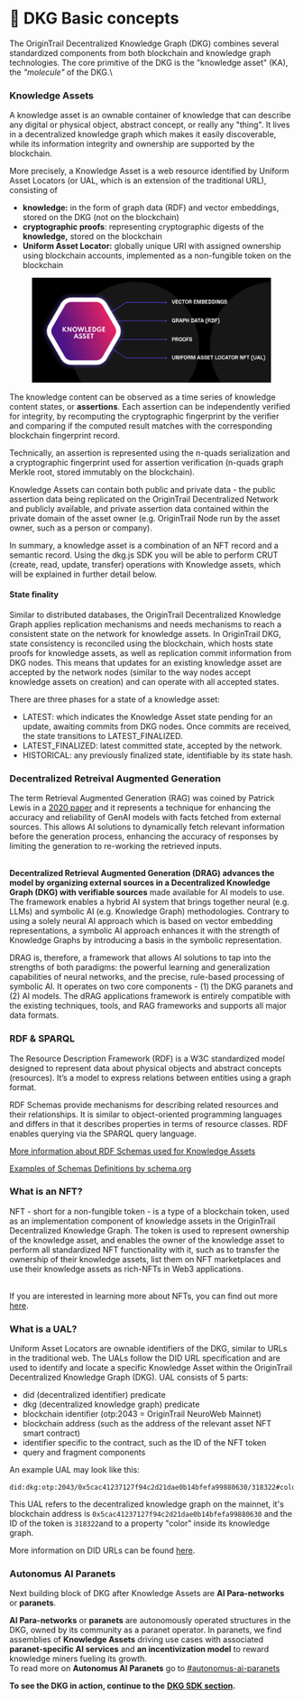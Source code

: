 # 🔌 DKG Basic concepts

The OriginTrail Decentralized Knowledge Graph (DKG) combines several standardized components from both blockchain and knowledge graph technologies. The core primitive of the DKG is the "knowledge asset" (KA), the _"molecule"_ of the DKG.\


### Knowledge Assets

A knowledge asset is an ownable container of knowledge that can describe any digital or physical object, abstract concept, or really any "thing". It lives in a decentralized knowledge graph which makes it easily discoverable, while its information integrity and ownership are supported by the blockchain.

More precisely, a Knowledge Asset is a web resource identified by Uniform Asset Locators (or UAL, which is an extension of the traditional URL), consisting of

* **knowledge:** in the form of graph data (RDF) and vector embeddings, stored on the DKG (not on the blockchain)
* **cryptographic proofs**:  representing cryptographic digests of the **knowledge,** stored on the blockchain
* **Uniform Asset Locator:** globally unique URI with assigned ownership using blockchain accounts, implemented as a non-fungible token on the blockchain

<figure><img src="../.gitbook/assets/Screenshot 2024-06-13 at 22.59.48.png" alt=""><figcaption></figcaption></figure>

The knowledge content can be observed as a time series of knowledge content states, or **assertions**.  Each assertion can be independently verified for integrity, by recomputing the cryptographic fingerprint by the verifier and comparing if the computed result matches with the corresponding blockchain fingerprint record.

Technically, an assertion is represented using the n-quads serialization and a cryptographic fingerprint used for assertion verification (n-quads graph Merkle root, stored immutably on the blockchain).

Knowledge Assets can contain both public and private data - the public assertion data being replicated on the OriginTrail Decentralized Network and publicly available, and private assertion data contained within the private domain of the asset owner (e.g. OriginTrail Node run by the asset owner, such as a person or company).

In summary, a knowledge asset is a combination of an NFT record and a semantic record. Using the dkg.js SDK you will be able to perform CRUT (create, read, update, transfer) operations with Knowledge assets, which will be explained in further detail below.

#### State finality

Similar to distributed databases, the OriginTrail Decentralized Knowledge Graph applies replication mechanisms and needs mechanisms to reach a consistent state on the network for knowledge assets. In OriginTrail DKG, state consistency is reconciled using the blockchain, which hosts state proofs for knowledge assets, as well as replication commit information from DKG nodes. This means that updates for an existing knowledge asset are accepted by the network nodes (similar to the way nodes accept knowledge assets on creation) and can operate with all accepted states.

There are three phases for a state of a knowledge asset:

* LATEST: which indicates the Knowledge Asset state pending for an update, awaiting commits from DKG nodes. Once commits are received, the state transitions to LATEST\_FINALIZED.
* LATEST\_FINALIZED: latest committed state, accepted by the network.
* HISTORICAL: any previously finalized state, identifiable by its state hash.

### Decentralized Retreival Augmented Generation

The term Retrieval Augmented Generation (RAG) was coined by Patrick Lewis in a [2020 paper](https://arxiv.org/pdf/2005.11401.pdf) and it represents a technique for enhancing the accuracy and reliability of GenAI models with facts fetched from external sources. This allows AI solutions to dynamically fetch relevant information before the generation process, enhancing the accuracy of responses by limiting the generation to re-working the retrieved inputs.&#x20;

\
**Decentralized Retrieval Augmented Generation (DRAG) advances the model by organizing external sources in a Decentralized Knowledge Graph (DKG) with verifiable sources** made available for AI models to use. The framework enables a hybrid AI system that brings together neural (e.g. LLMs) and symbolic AI (e.g. Knowledge Graph) methodologies. Contrary to using a solely neural AI approach which is based on vector embedding representations, a symbolic AI approach enhances it with the strength of Knowledge Graphs by introducing a basis in the symbolic representation.

DRAG is, therefore, a framework that allows AI solutions to tap into the strengths of both paradigms: the powerful learning and generalization capabilities of neural networks, and the precise, rule-based processing of symbolic AI. It operates on two core components - (1) the DKG paranets and (2) AI models. The dRAG applications framework is entirely compatible with the existing techniques, tools, and RAG frameworks and supports all major data formats.&#x20;



### RDF & SPARQL

The Resource Description Framework (RDF) is a W3C standardized model designed to represent data about physical objects and abstract concepts (resources). It’s a model to express relations between entities using a graph format.

RDF Schemas provide mechanisms for describing related resources and their relationships. It is similar to object-oriented programming languages and differs in that it describes properties in terms of resource classes. RDF enables querying via the SPARQL query language.

[More information about RDF Schemas used for Knowledge Assets](broken-reference)

[Examples of Schemas Definitions by schema.org](https://schema.org/docs/schemas.html)

### What is an NFT?

NFT - short for a non-fungible token - is a type of a blockchain token, used as an implementation component of knowledge assets in the OriginTrail Decentralized Knowledge Graph. The token is used to represent ownership of the knowledge asset, and enables the owner of the knowledge asset to perform all standardized NFT functionality with it, such as to transfer the ownership of their knowledge assets, list them on NFT marketplaces and use their knowledge assets as rich-NFTs in Web3 applications.

\
If you are interested in learning more about NFTs, you can find out more [here](https://en.wikipedia.org/wiki/Non-fungible\_token).

### What is a UAL?

Uniform Asset Locators are ownable identifiers of the DKG, similar to URLs in the traditional web. The UALs follow the DID URL specification and are used to identify and locate a specific Knowledge Asset within the OriginTrail Decentralized Knowledge Graph (DKG). UAL consists of 5 parts:

* did (decentralized identifier) predicate
* dkg (decentralized knowledge graph) predicate
* blockchain identifier (otp:2043 = OriginTrail NeuroWeb Mainnet)
* blockchain address (such as the address of the relevant asset NFT smart contract)
* identifier specific to the contract, such as the ID of the NFT token
* query and fragment components

An example UAL may look like this:

```
did:dkg:otp:2043/0x5cac41237127f94c2d21dae0b14bfefa99880630/318322#color
```

This UAL refers to the decentralized knowledge graph on the mainnet, it's blockchain address is `0x5cac41237127f94c2d21dae0b14bfefa99880630` and the ID of the token is `318322`and to a property "color" inside its knowledge graph.

More information on DID URLs can be found [here](https://www.w3.org/TR/did-core/#did-url-syntax).

### Autonomus AI Paranets

Next building block of DKG after Knowledge Assets are **AI Para-networks** or **paranets**.

**AI Para-networks** or **paranets** are autonomously operated structures in the DKG, owned by its community as a paranet operator. In paranets, we find assemblies of **Knowledge Assets** driving use cases with associated **paranet-specific AI services** and **an incentivization model** to reward knowledge miners fueling its growth. \
To read more on **Autonomus AI Paranets** go to [#autonomus-ai-paranets](dkg-basic-concepts.md#autonomus-ai-paranets "mention")

**To see the DKG in action, continue to the** [**DKG SDK section**](dkg-sdk/)**.**
